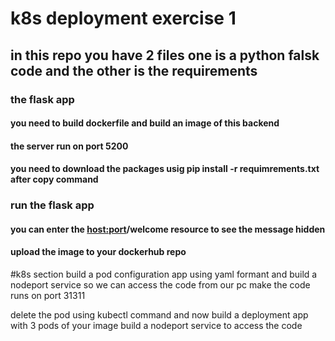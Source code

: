 # k8s deployment exercise 1 

## in this repo you have 2 files one is a python falsk code and the other is the requirements

### the flask app 
#### you need to build dockerfile and build an image of this backend 
#### the server run on port 5200 
#### you need to download the packages usig pip install -r requimrements.txt after copy command
### run the flask app
#### you can enter the <host:port>**/welcome** resource to see the message hidden 
#### upload the image to your dockerhub repo

#k8s section
build a pod configuration app using yaml formant
and build a nodeport service so we can access the code from our pc
make the code runs on port 31311

delete the pod using kubectl command 
and now build a deployment app with 3 pods of your image 
build a nodeport service to access the code

